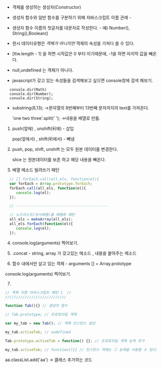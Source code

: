 * 객체를 생성하는 생성자(Constructor)

* 생성자 함수와 일반 함수를 구분하기 위해 자바스크립트 이름 관례 - 

* 생성자 함수 이름의 첫글자를 대문자로 작성한다. - 예) Number(), String(),Boolean()

* 원시 데이터유형은 *객체가 아니지만*  객체의 속성을 가져다 쓸 수 있다.

* [ttw.length - 1] 을 하면 시작값은 0 부터 이기때문에, -1을 하면 마지막 값을 빼온다.

* null,undefined 는 객체가 아니다.

* javascript가 갖고 있는 속성들을 검색해보고 싶으면 console창에 검색 해보기.
```javas
  console.dir(Math)
  console.dir(Number);
  console.dir(String);
```

* substring(8,13); ->문자열의 8번째부터 13번째 문자까지의 text를 가져온다.

  'one two three'.split(' '); ->내용을 배열로 만듦.
 
1.  push(앞에) , unshift(뒤에) - 삽입
    
    pop(앞에서) , shift(뒤에서) - 빼냄
    
2. push, pop, shift, unshift 는 모두 원본 데이터를 변경한다.

   slice 는 원본데이터를 보존 하고 해당 내용을 빼온다.
   
3. 배열 메소드 빌려쓰기 패턴
```javascript
  // [].forEach.call(all_els, function(el){
  var forEach = Array.prototype.forEach;
  forEach.call(all_els, function(el){
     console.log(el);
  });

  // ------------------------------------------

  // 노드리스트(유사배열)를 배열화 패턴
  all_els = makeArray(all_els);
  all_els.forEach(function(el){
     console.log(el);
  });
 ```
 4.  console.log(arguments) 찍어보기.

5. .concat - string, array 가 갖고있는 메소드 , 내용을 붙여주는 메소드

6. 함수 내에서만 살고 있는 객체 - arguments [] = Array.prototype

 console.log(arguments) 찍어보기.
 
 7. 
```javascript
// 객체 지향 자바스크립트 패턴 1  //
////////////////////////////

function Tab(){} // 생성자 함수

// Tab.prototype; // 프로토타입 객체

var my_tab = new Tab(); // 객체 인스턴스 생성

my_tab.activeTab; // undefined

Tab.prototype.activeTab = function() {}; // 프로토타입 객체 능력 추가

my_tab.activeTab; // function(){} // 인스턴스 객체는 그 능력을 사용할 수 있다.
```

aa.classList.add('aa') -> 클래스 추가하는 코드



